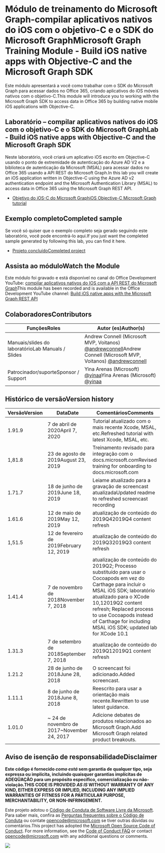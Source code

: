 # <a name="microsoft-graph-training-module---build-ios-native-apps-with-objective-c-and-the-microsoft-graph-sdk"></a><span data-ttu-id="acf5c-101">Módulo de treinamento do Microsoft Graph-compilar aplicativos nativos do iOS com o objetivo-C e o SDK do Microsoft Graph</span><span class="sxs-lookup"><span data-stu-id="acf5c-101">Microsoft Graph Training Module - Build iOS native apps with Objective-C and the Microsoft Graph SDK</span></span>

<span data-ttu-id="acf5c-102">Este módulo apresentará a você como trabalhar com o SDK do Microsoft Graph para acessar dados no Office 365, criando aplicativos do iOS móveis nativos com o objetivo-C.</span><span class="sxs-lookup"><span data-stu-id="acf5c-102">This module will introduce you to working with the Microsoft Graph SDK to access data in Office 365 by building native mobile iOS applications with Objective-C.</span></span>

## <a name="lab---build-ios-native-apps-with-objective-c-and-the-microsoft-graph-sdk"></a><span data-ttu-id="acf5c-103">Laboratório – compilar aplicativos nativos do iOS com o objetivo-C e o SDK do Microsoft Graph</span><span class="sxs-lookup"><span data-stu-id="acf5c-103">Lab - Build iOS native apps with Objective-C and the Microsoft Graph SDK</span></span>

<span data-ttu-id="acf5c-104">Neste laboratório, você criará um aplicativo iOS escrito em Objective-C usando o ponto de extremidade de autenticação do Azure AD V2 e a biblioteca de autenticação da Microsoft (MSAL) para acessar dados no Office 365 usando a API REST do Microsoft Graph.</span><span class="sxs-lookup"><span data-stu-id="acf5c-104">In this lab you will create an iOS application written in Objective-C using the Azure AD v2 authentication endpoint and the Microsoft Authentication Library (MSAL) to access data in Office 365 using the Microsoft Graph REST API.</span></span>

- [<span data-ttu-id="acf5c-105">Objetivo do iOS-C do Microsoft Graph</span><span class="sxs-lookup"><span data-stu-id="acf5c-105">iOS Objective-C Microsoft Graph tutorial</span></span>](https://docs.microsoft.com/graph/tutorials/ios-objectivec)

## <a name="completed-sample"></a><span data-ttu-id="acf5c-106">Exemplo completo</span><span class="sxs-lookup"><span data-stu-id="acf5c-106">Completed sample</span></span>

<span data-ttu-id="acf5c-107">Se você só quiser que o exemplo completo seja gerado seguindo este laboratório, você pode encontrá-lo aqui.</span><span class="sxs-lookup"><span data-stu-id="acf5c-107">If you just want the completed sample generated by following this lab, you can find it here.</span></span>

- [<span data-ttu-id="acf5c-108">Projeto concluído</span><span class="sxs-lookup"><span data-stu-id="acf5c-108">Completed project</span></span>](demo)

## <a name="watch-the-module"></a><span data-ttu-id="acf5c-109">Assista ao módulo</span><span class="sxs-lookup"><span data-stu-id="acf5c-109">Watch the Module</span></span>

<span data-ttu-id="acf5c-110">Este módulo foi gravado e está disponível no canal do Office Development YouTube: [compilar aplicativos nativos do IOS com a API REST do Microsoft Graph](https://youtu.be/Gg8Qy1Dqyzw)</span><span class="sxs-lookup"><span data-stu-id="acf5c-110">This module has been recorded and is available in the Office Development YouTube channel: [Build iOS native apps with the Microsoft Graph REST API](https://youtu.be/Gg8Qy1Dqyzw)</span></span>

## <a name="contributors"></a><span data-ttu-id="acf5c-111">Colaboradores</span><span class="sxs-lookup"><span data-stu-id="acf5c-111">Contributors</span></span>

|        <span data-ttu-id="acf5c-112">Funções</span><span class="sxs-lookup"><span data-stu-id="acf5c-112">Roles</span></span>         |                                       <span data-ttu-id="acf5c-113">Autor (es)</span><span class="sxs-lookup"><span data-stu-id="acf5c-113">Author(s)</span></span>                                       |
| -------------------- | ------------------------------------------------------------------------------------- |
| <span data-ttu-id="acf5c-114">Manuais/slides do laboratório</span><span class="sxs-lookup"><span data-stu-id="acf5c-114">Lab Manuals / Slides</span></span> | <span data-ttu-id="acf5c-115">Andrew Connell (Microsoft MVP, Voitanos) [@andrewconnell](//github.com/andrewconnell)</span><span class="sxs-lookup"><span data-stu-id="acf5c-115">Andrew Connell (Microsoft MVP, Voitanos) [@andrewconnell](//github.com/andrewconnell)</span></span> |
| <span data-ttu-id="acf5c-116">Patrocinador/suporte</span><span class="sxs-lookup"><span data-stu-id="acf5c-116">Sponsor / Support</span></span>    | <span data-ttu-id="acf5c-117">Yina Arenas (Microsoft) [@yinaa](//github.com/yinaa)</span><span class="sxs-lookup"><span data-stu-id="acf5c-117">Yina Arenas (Microsoft) [@yinaa](//github.com/yinaa)</span></span>                                  |

## <a name="version-history"></a><span data-ttu-id="acf5c-118">Histórico de versão</span><span class="sxs-lookup"><span data-stu-id="acf5c-118">Version history</span></span>

| <span data-ttu-id="acf5c-119">Versão</span><span class="sxs-lookup"><span data-stu-id="acf5c-119">Version</span></span> |        <span data-ttu-id="acf5c-120">Data</span><span class="sxs-lookup"><span data-stu-id="acf5c-120">Date</span></span>        |                                                               <span data-ttu-id="acf5c-121">Comentários</span><span class="sxs-lookup"><span data-stu-id="acf5c-121">Comments</span></span>                                                               |
| ------- | ------------------ | ------------------------------------------------------------------------------------------------------------------------------------ |
| <span data-ttu-id="acf5c-122">1.9</span><span class="sxs-lookup"><span data-stu-id="acf5c-122">1.9</span></span>     | <span data-ttu-id="acf5c-123">7 de abril de 2020</span><span class="sxs-lookup"><span data-stu-id="acf5c-123">April 7, 2020</span></span>      | <span data-ttu-id="acf5c-124">Tutorial atualizado com o mais recente Xcode, MSAL, etc.</span><span class="sxs-lookup"><span data-stu-id="acf5c-124">Refreshed tutorial with latest Xcode, MSAL, etc.</span></span>                                                                                     |
| <span data-ttu-id="acf5c-125">1,8</span><span class="sxs-lookup"><span data-stu-id="acf5c-125">1.8</span></span>     | <span data-ttu-id="acf5c-126">23 de agosto de 2019</span><span class="sxs-lookup"><span data-stu-id="acf5c-126">August 23, 2019</span></span>    | <span data-ttu-id="acf5c-127">Treinamento revisado para integração com o docs.microsoft.com</span><span class="sxs-lookup"><span data-stu-id="acf5c-127">Revised training for onboarding to docs.microsoft.com</span></span>                                                                                |
| <span data-ttu-id="acf5c-128">1.7</span><span class="sxs-lookup"><span data-stu-id="acf5c-128">1.7</span></span>     | <span data-ttu-id="acf5c-129">18 de junho de 2019</span><span class="sxs-lookup"><span data-stu-id="acf5c-129">June 18, 2019</span></span>      | <span data-ttu-id="acf5c-130">Leiame atualizado para a gravação de screencast atualizada</span><span class="sxs-lookup"><span data-stu-id="acf5c-130">Updated readme to refreshed screencast recording</span></span>                                                                                     |
| <span data-ttu-id="acf5c-131">1.6</span><span class="sxs-lookup"><span data-stu-id="acf5c-131">1.6</span></span>     | <span data-ttu-id="acf5c-132">12 de maio de 2019</span><span class="sxs-lookup"><span data-stu-id="acf5c-132">May 12, 2019</span></span>       | <span data-ttu-id="acf5c-133">atualização de conteúdo do 2019Q4</span><span class="sxs-lookup"><span data-stu-id="acf5c-133">2019Q4 content refresh</span></span>                                                                                                               |
| <span data-ttu-id="acf5c-134">1,5</span><span class="sxs-lookup"><span data-stu-id="acf5c-134">1.5</span></span>     | <span data-ttu-id="acf5c-135">12 de fevereiro de 2019</span><span class="sxs-lookup"><span data-stu-id="acf5c-135">February 12, 2019</span></span>  | <span data-ttu-id="acf5c-136">atualização de conteúdo do 2019Q3</span><span class="sxs-lookup"><span data-stu-id="acf5c-136">2019Q3 content refresh</span></span>                                                                                                               |
| <span data-ttu-id="acf5c-137">1.4</span><span class="sxs-lookup"><span data-stu-id="acf5c-137">1.4</span></span>     | <span data-ttu-id="acf5c-138">7 de novembro de 2018</span><span class="sxs-lookup"><span data-stu-id="acf5c-138">November 7, 2018</span></span>   | <span data-ttu-id="acf5c-139">atualização de conteúdo do 2019Q2; Processo substituído para usar o Cocoapods em vez do Carthage para incluir o MSAL iOS SDK; laboratório atualizado para o XCode 10,1</span><span class="sxs-lookup"><span data-stu-id="acf5c-139">2019Q2 content refresh; Replaced process to use Cocoapods instead of Carthage for including MSAL iOS SDK; updated lab for XCode 10.1</span></span> |
| <span data-ttu-id="acf5c-140">1.3</span><span class="sxs-lookup"><span data-stu-id="acf5c-140">1.3</span></span>     | <span data-ttu-id="acf5c-141">7 de setembro de 2018</span><span class="sxs-lookup"><span data-stu-id="acf5c-141">September 7, 2018</span></span>  | <span data-ttu-id="acf5c-142">atualização de conteúdo do 2019Q1</span><span class="sxs-lookup"><span data-stu-id="acf5c-142">2019Q1 content refresh</span></span>                                                                                                               |
| <span data-ttu-id="acf5c-143">1.2</span><span class="sxs-lookup"><span data-stu-id="acf5c-143">1.2</span></span>     | <span data-ttu-id="acf5c-144">28 de junho de 2018</span><span class="sxs-lookup"><span data-stu-id="acf5c-144">June 28, 2018</span></span>      | <span data-ttu-id="acf5c-145">O screencast foi adicionado.</span><span class="sxs-lookup"><span data-stu-id="acf5c-145">Added screencast.</span></span>                                                                                                                    |
| <span data-ttu-id="acf5c-146">1.1</span><span class="sxs-lookup"><span data-stu-id="acf5c-146">1.1</span></span>     | <span data-ttu-id="acf5c-147">8 de junho de 2018</span><span class="sxs-lookup"><span data-stu-id="acf5c-147">June 8, 2018</span></span>       | <span data-ttu-id="acf5c-148">Reescrito para usar a orientação mais recente.</span><span class="sxs-lookup"><span data-stu-id="acf5c-148">Rewritten to use latest guidance.</span></span>                                                                                                    |
| <span data-ttu-id="acf5c-149">1.0</span><span class="sxs-lookup"><span data-stu-id="acf5c-149">1.0</span></span>     | <span data-ttu-id="acf5c-150">~ 24 de novembro de 2017</span><span class="sxs-lookup"><span data-stu-id="acf5c-150">~November 24, 2017</span></span> | <span data-ttu-id="acf5c-151">Adicione debates de produtos relacionados ao Microsoft Graph.</span><span class="sxs-lookup"><span data-stu-id="acf5c-151">Add Microsoft Graph related product breakouts.</span></span>                                                                                       |

## <a name="disclaimer"></a><span data-ttu-id="acf5c-152">Aviso de isenção de responsabilidade</span><span class="sxs-lookup"><span data-stu-id="acf5c-152">Disclaimer</span></span>

<span data-ttu-id="acf5c-153">**Este código é fornecido _como está_ sem garantia de qualquer tipo, seja expressa ou implícita, incluindo quaisquer garantias implícitas de ADEQÜAÇÃO para um propósito específico, comercialização ou não-violação.**</span><span class="sxs-lookup"><span data-stu-id="acf5c-153">**THIS CODE IS PROVIDED _AS IS_ WITHOUT WARRANTY OF ANY KIND, EITHER EXPRESS OR IMPLIED, INCLUDING ANY IMPLIED WARRANTIES OF FITNESS FOR A PARTICULAR PURPOSE, MERCHANTABILITY, OR NON-INFRINGEMENT.**</span></span>

<span data-ttu-id="acf5c-p101">Este projeto adotou o [Código de Conduta de Software Livre da Microsoft](https://opensource.microsoft.com/codeofconduct/). Para saber mais, confira as [Perguntas frequentes sobre o Código de Conduta](https://opensource.microsoft.com/codeofconduct/faq/) ou contate [opencode@microsoft.com](mailto:opencode@microsoft.com) se tiver outras dúvidas ou comentários.</span><span class="sxs-lookup"><span data-stu-id="acf5c-p101">This project has adopted the [Microsoft Open Source Code of Conduct](https://opensource.microsoft.com/codeofconduct/). For more information, see the [Code of Conduct FAQ](https://opensource.microsoft.com/codeofconduct/faq/) or contact [opencode@microsoft.com](mailto:opencode@microsoft.com) with any additional questions or comments.</span></span>

<img src="https://telemetry.sharepointpnp.com/msgraph-training-ios-objectivec" />
